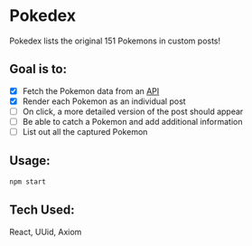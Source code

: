# Pokedex

Pokedex lists the original 151 Pokemons in custom posts!

## Goal is to:

- [x] Fetch the Pokemon data from an [API](https://pokeapi.co/api/v2/pokemon?limit=151&offset=0)
- [x] Render each Pokemon as an individual post
- [ ] On click, a more detailed version of the post should appear
- [ ] Be able to catch a Pokemon and add additional information
- [ ] List out all the captured Pokemon

## Usage:

```bash
npm start
```

## Tech Used:

React, UUid, Axiom
